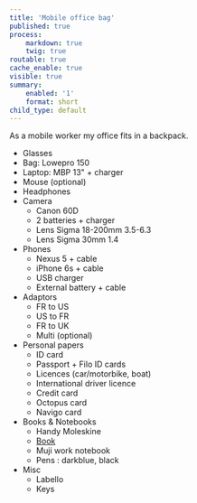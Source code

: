 ```yaml
---
title: 'Mobile office bag'
published: true
process:
    markdown: true
    twig: true
routable: true
cache_enable: true
visible: true
summary:
    enabled: '1'
    format: short
child_type: default
---
```


As a mobile worker my office fits in a backpack.

* Glasses
* Bag: Lowepro 150
* Laptop: MBP 13" + charger
* Mouse (optional)
* Headphones
* Camera
	* Canon 60D
	* 2 batteries + charger
	* Lens Sigma 18-200mm 3.5-6.3
	* Lens Sigma 30mm 1.4
* Phones
	* Nexus 5 + cable
	* iPhone 6s + cable
	* USB charger
	* External battery + cable
* Adaptors
	* FR to US
	* US to FR
	* FR to UK
	* Multi (optional)
* Personal papers
	* ID card
	* Passport + Filo ID cards
	* Licences (car/motorbike, boat)
	* International driver licence
	* Credit card
	* Octopus card
	* Navigo card
* Books & Notebooks
	*  Handy Moleskine
	*  [Book](/what-did-i-learn)
	*  Muji work notebook
	*  Pens : darkblue, black
*  Misc
	*  Labello
	*  Keys